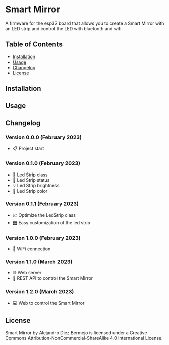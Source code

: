# Smart Mirror

A firmware for the esp32 board that allows you to create a Smart Mirror with an LED strip and control the LED with bluetooth and wifi.

## Table of Contents

- [Installation](#installation)
- [Usage](#usage)
- [Changelog](#changelog)
- [License](#license)

## Installation

## Usage

## Changelog
### Version 0.0.0 (February 2023)
- 📋 Project start
### Version 0.1.0 (February 2023)
- 🧰 Led Strip class
- 🔘 Led Strip status
- 💡 Led Strip brightness
- 🎨 Led Strip color
### Version 0.1.1 (February 2023)
- 📈 Optimize the LedStrip class
- 🎛️ Easy customization of the led strip
### Version 1.0.0 (February 2023)
- 📶 WiFi connection
### Version 1.1.0 (March 2023)
- 🌐 Web server
- 🔗 REST API to control the Smart Mirror
### Version 1.2.0 (March 2023)
- 💻 Web to control the Smart Mirror

## License

Smart Mirror by Alejandro Diez Bermejo is licensed under a Creative Commons Attribution-NonCommercial-ShareAlike 4.0 International License.